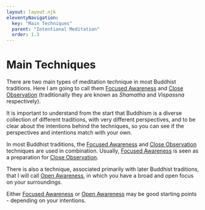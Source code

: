 ```yaml
---
layout: layout.njk
eleventyNavigation:
  key: "Main Techniques"
  parent: "Intentional Meditation"
  order: 1.3
---
```


<h1>Main Techniques</h1>
<p class="lead">There are two main types of meditation technique in most Buddhist traditions.  Here I am going to call them <a href="/meditation/focused-awareness/">Focused Awareness</a> and <a href="/meditation/close-observation">Close Observation</a> (traditionally they are known as <i>Shamatha</i> and <i>Vispassna</i> respectively).</p>

<p>It is important to understand from the start that Buddhism is a diverse collection of different traditions, with very different perspectives, and to be clear about the intentions behind the techniques, so you can see if the perspectives and intentions match with your own.</p>

<p>In most Buddhist traditions, the <a href="/meditation/focused-awareness/">Focused Awareness</a>  and <a href="/meditation/close-observation">Close Observation</a> techniques are used in combination.  Usually, <a href="/meditation/focused-awareness/">Focused Awareness</a> is seen as a preparation for <a href="/meditation/close-observation">Close Observation</a>.</p>

<p>There is also a technique, associated primarily with later Buddhist traditions, that I will call <a href="/meditation/open-awareness">Open Awareness</a>, in which you have a broad and open focus on your surroundings.</p>

<p>Either <a href="/meditation/focused-awareness/">Focused Awareness</a> or <a href="/meditation/open-awareness">Open Awareness</a> may be good starting points - depending on your intentions.</p>
